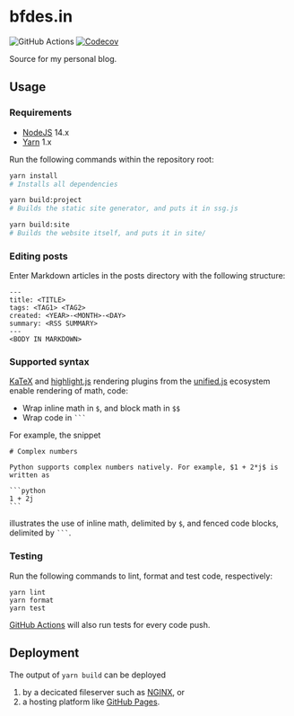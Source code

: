 # bfdes.in

![GitHub Actions](https://github.com/bfdes/bfdes.github.io/workflows/Test/badge.svg)
[![Codecov](https://codecov.io/gh/bfdes/bfdes.github.io/branch/master/graph/badge.svg)](https://codecov.io/gh/bfdes/bfdes.github.io)

Source for my personal blog.

## Usage

### Requirements

- [NodeJS](https://nodejs.org/en/) 14.x
- [Yarn](https://classic.yarnpkg.com) 1.x

Run the following commands within the repository root:

```bash
yarn install
# Installs all dependencies

yarn build:project
# Builds the static site generator, and puts it in ssg.js

yarn build:site
# Builds the website itself, and puts it in site/
```

### Editing posts

Enter Markdown articles in the posts directory with the following structure:

```
---
title: <TITLE>
tags: <TAG1> <TAG2>
created: <YEAR>-<MONTH>-<DAY>
summary: <RSS SUMMARY>
---
<BODY IN MARKDOWN>
```

### Supported syntax

[KaTeX](https://katex.org) and [highlight.js](https://highlightjs.org) rendering plugins from the [unified.js](https://unifiedjs.com) ecosystem enable rendering of math, code:

- Wrap inline math in `$`, and block math in `$$`
- Wrap code in ` ``` `

For example, the snippet

````
# Complex numbers

Python supports complex numbers natively. For example, $1 + 2*j$ is written as

```python
1 + 2j
```
````

illustrates the use of inline math, delimited by `$`, and fenced code blocks, delimited by ` ``` `.

### Testing

Run the following commands to lint, format and test code, respectively:

```plaintext
yarn lint
yarn format
yarn test
```

[GitHub Actions](https://github.com/bfdes/bfdes.github.io/actions) will also run tests for every code push.

## Deployment

The output of `yarn build` can be deployed

1. by a decicated fileserver such as [NGINX](https://www.nginx.com/), or
2. a hosting platform like [GitHub Pages](https://pages.github.com/).
